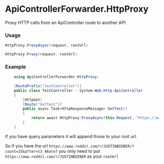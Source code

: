 # ApiControllerForwarder.HttpProxy
Proxy HTTP calls from an ApiController route to another API

### Usage

```c#
HttpProxy.ProxyAsync(request, rootUrl) 
```
```c#
HttpProxy.Proxy(request, rootUrl) 
```

### Example
```c#
    using ApiControllerForwarder.HttpProxy;
    
    [RoutePrefix("testController")]
    public class TestController : System.Web.Http.ApiController
    {
        [HttpGet]
        [Route("GetTest")]
        public async Task<HttpResponseMessage> GetTest()
        {
            return await HttpProxy.ProxyAsync(this.Request, "https://www.reddit.com/r/JUSTINBIEBER.json");
        }
    }
```


If you have query parameters it will append those to your root url.

So if you have the url `https://www.reddit.com/r/JUSTINBIEBER/?count=25&after=t3_46ate7` you only need to put `https://www.reddit.com/r/JUSTINBIEBER` as your `rootUrl`